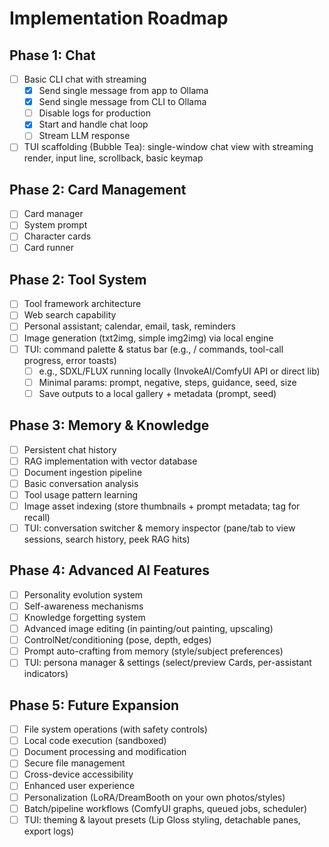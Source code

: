 # Implementation Roadmap

## Phase 1: Chat

- [ ] Basic CLI chat with streaming
  - [x] Send single message from app to Ollama
  - [x] Send single message from CLI to Ollama
  - [ ] Disable logs for production
  - [x] Start and handle chat loop
  - [ ] Stream LLM response
- [ ] TUI scaffolding (Bubble Tea): single-window chat view with streaming render, input line, scrollback, basic keymap

## Phase 2: Card Management

- [ ] Card manager
- [ ] System prompt
- [ ] Character cards
- [ ] Card runner

## Phase 2: Tool System

- [ ] Tool framework architecture
- [ ] Web search capability
- [ ] Personal assistant; calendar, email, task, reminders
- [ ] Image generation (txt2img, simple img2img) via local engine
- [ ] TUI: command palette & status bar (e.g., / commands, tool-call progress, error toasts)
  - [ ] e.g., SDXL/FLUX running locally (InvokeAI/ComfyUI API or direct lib)
  - [ ] Minimal params: prompt, negative, steps, guidance, seed, size
  - [ ] Save outputs to a local gallery + metadata (prompt, seed)

## Phase 3: Memory & Knowledge

- [ ] Persistent chat history
- [ ] RAG implementation with vector database
- [ ] Document ingestion pipeline
- [ ] Basic conversation analysis
- [ ] Tool usage pattern learning
- [ ] Image asset indexing (store thumbnails + prompt metadata; tag for recall)
- [ ] TUI: conversation switcher & memory inspector (pane/tab to view sessions, search history, peek RAG hits)

## Phase 4: Advanced AI Features

- [ ] Personality evolution system
- [ ] Self-awareness mechanisms
- [ ] Knowledge forgetting system
- [ ] Advanced image editing (in painting/out painting, upscaling)
- [ ] ControlNet/conditioning (pose, depth, edges)
- [ ] Prompt auto-crafting from memory (style/subject preferences)
- [ ] TUI: persona manager & settings (select/preview Cards, per-assistant indicators)

## Phase 5: Future Expansion

- [ ] File system operations (with safety controls)
- [ ] Local code execution (sandboxed)
- [ ] Document processing and modification
- [ ] Secure file management
- [ ] Cross-device accessibility
- [ ] Enhanced user experience
- [ ] Personalization (LoRA/DreamBooth on your own photos/styles)
- [ ] Batch/pipeline workflows (ComfyUI graphs, queued jobs, scheduler)
- [ ] TUI: theming & layout presets (Lip Gloss styling, detachable panes, export logs)
